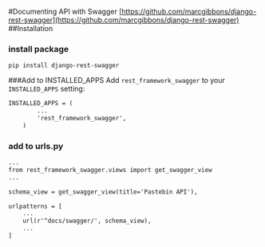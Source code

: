 #Documenting API with Swagger
[https://github.com/marcgibbons/django-rest-swagger](https://github.com/marcgibbons/django-rest-swagger)
##Installation
### install package
`pip install django-rest-swagger`

###Add to INSTALLED_APPS
Add `rest_framework_swagger` to your `INSTALLED_APPS` setting:
```djangotemplate
INSTALLED_APPS = (
        ...
        'rest_framework_swagger',
    )
```
### add to urls.py
```djangotemplate
...
from rest_framework_swagger.views import get_swagger_view
...

schema_view = get_swagger_view(title='Pastebin API'),

urlpatterns = [
    ...
    url(r'^docs/swagger/', schema_view),
    ...
]
```

